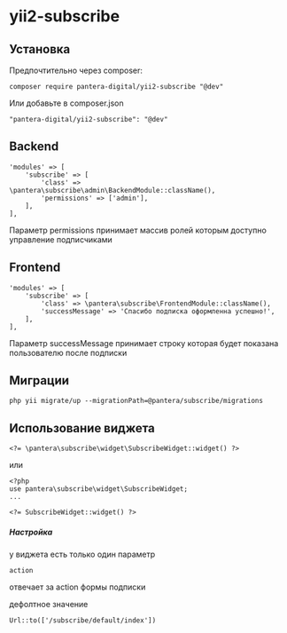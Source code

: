 # yii2-subscribe

## Установка
Предпочтительно через composer:
```
composer require pantera-digital/yii2-subscribe "@dev"
```
Или добавьте в composer.json
```
"pantera-digital/yii2-subscribe": "@dev"
```

## Backend
```
'modules' => [
    'subscribe' => [
        'class' => \pantera\subscribe\admin\BackendModule::className(),
        'permissions' => ['admin'],
    ],
],
```
Параметр permissions принимает массив ролей которым доступно управление подписчиками

## Frontend 
```
'modules' => [
    'subscribe' => [
        'class' => \pantera\subscribe\FrontendModule::className(),
        'successMessage' => 'Спасибо подписка оформленна успешно!',
    ],
],
```
Параметр successMessage принимает строку которая будет показана пользователю после подписки

## Миграции
```
php yii migrate/up --migrationPath=@pantera/subscribe/migrations
```

## Использование виджета
```
<?= \pantera\subscribe\widget\SubscribeWidget::widget() ?>
```
или
```
<?php
use pantera\subscribe\widget\SubscribeWidget;
...

<?= SubscribeWidget::widget() ?>
```

##### Настройка
у виджета есть только один параметр
```
action
```
отвечает за action формы подписки

дефолтное значение
```
Url::to(['/subscribe/default/index'])
```
